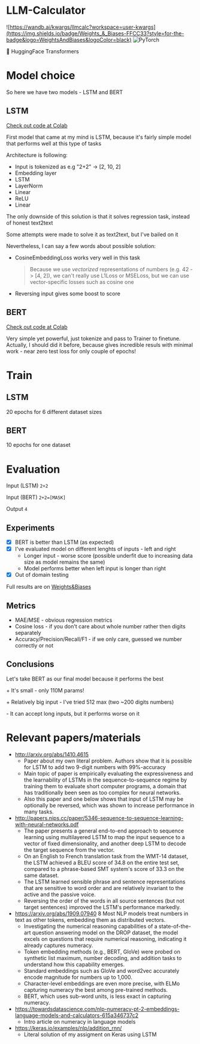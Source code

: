 # LLM-Calculator

![https://wandb.ai/kwargs/llmcalc?workspace=user-kwargs](https://img.shields.io/badge/Weights_&_Biases-FFCC33?style=for-the-badge&logo=WeightsAndBiases&logoColor=black)
![PyTorch](https://img.shields.io/badge/PyTorch-%23EE4C2C.svg?style=for-the-badge&logo=PyTorch&logoColor=white)

🤗 HuggingFace Transformers

# Model choice
So here we have two models - LSTM and BERT
## LSTM
  [Check out code at Colab](https://colab.research.google.com/drive/1Talo7MmE689e-KkSXHqVBSiipnXZEWRJ?pli=1#scrollTo=nAMDbVkOVTjA&uniqifier=1)
  
  First model that came at my mind is LSTM, because it's fairly simple model that performs well at this type of tasks
  
  Architecture is following:
  - Input is tokenized as e.g "2+2" -> [2, 10, 2]
  - Embedding layer
  - LSTM
  - LayerNorm
  - Linear
  - ReLU
  - Linear
  
  The only downside of this solution is that it solves regression task, instead of honest text2text

  Some attempts were made to solve it as text2text, but I've bailed on it

  Nevertheless, I can say a few words about possible solution:
  - CosineEmbeddingLoss works very well in this task
      > Because we use *vectorized* representations of numbers (e.g. 42 -> [4, 2]), we can't really use L1Loss or MSELoss, but we can use vector-specific losses such as cosine one
  - Reversing input gives some boost to score

## BERT
[Check out code at Colab](https://colab.research.google.com/drive/1TQ8qUq3Or4U-hAdy8iOpkxRSdnWLKIia?usp=sharing)

Very simple yet powerful, just tokenize and pass to Trainer to finetune. Actually, I should did it before, because gives incredible resuls with minimal work -  near zero test loss for only couple of epochs!

# Train
## LSTM
20 epochs for 6 different dataset sizes

## BERT
10 epochs for one dataset

# Evaluation
Input (LSTM) `2+2`

Input (BERT) `2+2=[MASK]`

Output `4`

## Experiments
- [x] BERT is better than LSTM (as expected)
- [x] I've evaluated model on different lenghts of inputs - left and right
  - Longer input - worse score (possible underfit due to increasing data size as model remains the same)
  - Model performs better when left input is longer than right
- [x] Out of domain testing 

Full results are on [Weights&Biases](https://wandb.ai/kwargs/llmcalc?workspace=user-kwargs)

## Metrics
* MAE/MSE - obvious regression metrics
* Cosine loss - if you don't care about whole number rather then digits separately
* Accuracy/Precision/Recall/F1 - if we only care, guessed we number correctly or not

## Conclusions
Let's take BERT as our final model because it performs the best

\+ It's small - only 110M params!

\+ Relatively big input - I've tried 512 max (two ~200 digits numbers) 

\- It can accept long inputs, but it performs worse on it

# Relevant papers/materials
* http://arxiv.org/abs/1410.4615
  * Paper about my own literal problem. Authors show that it is possible for LSTM to add two 9-digit numbers with 99%-accuracy
  * Main topic of paper is empirically evaluating the expressiveness and the learnability of LSTMs in the sequence-to-sequence regime by training them to evaluate short computer programs, a domain that has traditionally been seen as too complex for neural networks.
  * Also this paper and one below shows that input of LSTM may be optionally be reversed, which was shown to increase performance in many tasks.
* http://papers.nips.cc/paper/5346-sequence-to-sequence-learning-with-neural-networks.pdf
  * The paper presents a general end-to-end approach to sequence learning using multilayered LSTM to map the input sequence to a vector of fixed dimensionality, and another deep LSTM to decode the target sequence from the vector.
  * On an English to French translation task from the WMT-14 dataset, the LSTM achieved a BLEU score of 34.8 on the entire test set, compared to a phrase-based SMT system's score of 33.3 on the same dataset.
  * The LSTM learned sensible phrase and sentence representations that are sensitive to word order and are relatively invariant to the active and the passive voice.
  * Reversing the order of the words in all source sentences (but not target sentences) improved the LSTM's performance markedly.
* https://arxiv.org/abs/1909.07940
  8 Most NLP models treat numbers in text as other tokens, embedding them as distributed vectors.
  * Investigating the numerical reasoning capabilities of a state-of-the-art question answering model on the DROP dataset, the model excels on questions that require numerical reasoning, indicating it already captures numeracy.
  * Token embedding methods (e.g., BERT, GloVe) were probed on synthetic list maximum, number decoding, and addition tasks to understand how this capability emerges.
  * Standard embeddings such as GloVe and word2vec accurately encode magnitude for numbers up to 1,000.
  * Character-level embeddings are even more precise, with ELMo capturing numeracy the best among pre-trained methods.
  * BERT, which uses sub-word units, is less exact in capturing numeracy.
* https://towardsdatascience.com/nlp-numeracy-pt-2-embeddings-language-models-and-calculators-615a346737c2
  * Intro article on numeracy in language models
* https://keras.io/examples/nlp/addition_rnn/
  * Literal solution of my assigment on Keras using LSTM 
